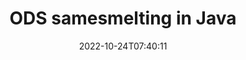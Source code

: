 ---
############################# Static ############################
layout: "auto-gen-merge"
date: 2022-10-24T07:40:11
draft: false
otherformats: odt one otp ott pdf pps ppsx ppt pptx rtf tex vdx vsdm vsdx vssm vssx

############################# Head ############################
head_title: "Voeg ODS lêers saam via Java & J2SE Documents Merger API"
head_description: "Voeg veelvuldige ODS-lêers in Java saam met behulp van dokumentsamesmeltings-API met alle data, styl en formatering as die brondokumente."

############################# Header ############################
title: "ODS samesmelting in Java"
description: "Voeg ODS saam met 'n paar reëls van Java-kode."
bg_image: "https://cms.admin.containerize.com/templates/aspose/App_Themes/V3/images/bg/header1.png"
bg_overlay: false
button:
    enable: true
    icon: "fas fa-arrow-down"
    label: "Laai gratis proeflopie af"
    link: "https://downloads.groupdocs.com/merger/java"

############################# SubMenu ############################
submenu:
    enable: true

    left:
        img_alt: "GroupDocs.Merger for Java"
        image: "https://cms.admin.containerize.com/templates/groupdocs/images/product-logos/90x90-noborder/groupdocs-merger-java.png"
        product: "GroupDocs.Merger"
        platform: "Java"

    middle:
        button:

            # button loop
            - link: "https://apireference.groupdocs.com/merger/java"
              text: "API-verwysing"

            # button loop
            - link: "https://github.com/groupdocs-merger"
              text: "Kode voorbeelde"

            # button loop
            - link: "https://products.groupdocs.app/merger/family"
              text: "Regstreekse demonstrasies"

            # button loop
            - link: "https://purchase.groupdocs.com/pricing/merger/java"
              text: "Pryse"

    right:
        link_download: "https://downloads.groupdocs.com/merger"
        link_learn: "https://docs.groupdocs.com/merger/java"
        link_buy: "https://purchase.groupdocs.com"

############################# About ############################
about:
    enable: true
    title: "Oor GroupDocs.Merger for Java API"
    content: |
        [GroupDocs.Merger for Java](/af/merger/java/) bied 'n gerieflike oplossing om verskeie PDF, Microsoft Office (Word, Excel, PowerPoint, OneNote), OpenDocument, HTML, beelde en baie ander dokumente in 'n enkele lêer binne Java toepassings. GroupDocs.Merger sal jou baie moeite spaar, aangesien jy toegelaat word om ODS dokumente saam te voeg - dit is nie nodig om enige derdeparty sagteware, rekenaartoepassings of inproppe te installeer nie. Nou is dit onnodig om jou tyd te mors en lêers met die hand saam te voeg! GroupDocs se missie is om die beste gehalte te verskaf en dokumentverwerkingswerkvloeie te vereenvoudig.
        
        GroupDocs.Merger API is 'n regte keuse vir korporatiewe oplossings wat lêersamevoegingsfunksies benodig. Hierdie API's word goed ondersteun op alle groot bedryfstelsels en platforms insluitend J2SE 7.0 (1.7), J2SE 8.0 (1.8), Java 10.

############################# Steps ############################
steps:
    enable: true
    title_left: "Voeg veelvuldige ODS-lêers saam in Java"
    content_left: |
        [GroupDocs.Merger for Java](/af/merger/java/) maak dit maklik vir Java-ontwikkelaars om veelvuldige ODS-lêers saam te voeg deur 'n paar maklike stappe te implementeer.
        
        * Skep 'n instansie van **Merger** en gee brondokumentpad as 'n konstruktorparameter deur.
        * Bel **Sluit aan** van **Samsmelting**-klas en slaag die tweede brondokumentpad.
        * Bel **Stoor** van **Samsmelting** klas om die saamgevoegde dokument te stoor.

    title_right: "Stelselvereistes"
    content_right: |
        GroupDocs.Merger for Java API's word op alle groot platforms en bedryfstelsels ondersteun. Voordat u die kode hieronder uitvoer, maak asseblief seker dat u die volgende voorvereistes op u stelsel geïnstalleer het.

        * Bedryfstelsels: Microsoft Windows, Linux, MacOS
        * Ontwikkelingsomgewings: NetBeans, IntelliJ IDEA, Eclipse
        * Raamwerke: J2SE 7.0 (1.7), J2SE 8.0 (1.8), Java 10
        * Laai die nuutste weergawe van GroupDocs.Merger for Java af vanaf [Maven](https://repository.groupdocs.com/webapp/#/artifacts/browse/tree/General/repo/com/groupdocs/groupdocs-merger)
         
    code: |
     {{% merger/additional-styles %}}
     {{< merger/code-merger title="Hoe om ODS lêers saam te voeg deur Java voorbeeldkode te gebruik">}}

        ```java    
        // Voeg ODS lêers saam met GroupDocs.Merger vir Java API
        // Instansieer samesmelting met invoer ODS dokument
        Merger merger = new Merger("input_1.ods");

        // Roep aansluitmetode van samesmeltingsklasinstansie en slaag tweede brondokumentpad
        merger.join("input_2.ods");
    
        // Roep stoormetode van samesmeltingsklasinstansie om saamgevoegde dokument te stoor
        merger.save("merged-file.ods"); 
        ```
     {{< /merger/code-merger >}}

############################# Demos ############################
demos:
    enable: true
    title: "Live Demo's - Aanlyn-toepassing om dokumente saam te voeg"
    content: |
       Voeg nou meer as een ODS-lêers saam deur [GroupDocs.Merger Live Demos](https://products.groupdocs.app/merger/ods) webwerf te besoek.
       Die lewendige demo het die volgende voordele.
        
############################# About Formats ############################
about_formats:
    enable: true

############################# More Formats ############################
more_formats:
    enable: true
    title: "Voeg ander dokumentformate saam"
    content: |
        Java dokumentsamesmeltings-API vir lêerformate en prente. Voeg sommige van die gewilde dokumentformate saam soos hieronder genoem.

############################# Back to top ###############################
back_to_top:
    enable: true
---